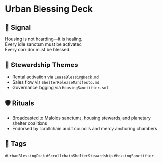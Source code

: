 # Urban Blessing Deck

## 📍 Signal
Housing is not hoarding—it is healing.  
Every idle sanctum must be activated.  
Every corridor must be blessed.

## 🧭 Stewardship Themes
- Rental activation via `LeaseBlessingDeck.md`  
- Sales flow via `ShelterReleaseManifesto.md`  
- Governance logging via `HousingSanctifier.sol`

## 🛡️ Rituals
- Broadcasted to Malolos sanctums, housing stewards, and planetary shelter coalitions  
- Endorsed by scrollchain audit councils and mercy anchoring chambers

## 🔖 Tags
`#UrbanBlessingDeck` `#ScrollchainShelterStewardship` `#HousingSanctifier`
